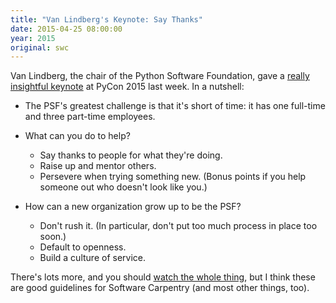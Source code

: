 ```yaml
---
title: "Van Lindberg's Keynote: Say Thanks"
date: 2015-04-25 08:00:00
year: 2015
original: swc
---
```

<p>
  Van Lindberg,
  the chair of the Python Software Foundation,
  gave a <a href="https://www.youtube.com/watch?v=lvlfTZzJ2_Q">really insightful keynote</a>
  at PyCon 2015 last week.
  In a nutshell:
</p>
<ul>
  <li>
    <p>
      The PSF's greatest challenge is that it's short of time:
      it has one full-time and three part-time employees.
    </p>
  </li>
  <li>
    <p>
      What can you do to help?
      <ul>
	<li>Say thanks to people for what they're doing.</li>
	<li>Raise up and mentor others.</li>
	<li>Persevere when trying something new. (Bonus points if you help someone out who doesn't look like you.)</li>
      </ul>
    </p>
  </li>
  <li>
    <p>
      How can a new organization grow up to be the PSF?
      <ul>
	<li>Don't rush it.  (In particular, don't put too much process in place too soon.)</li>
	<li>Default to openness.</li>
	<li>Build a culture of service.</li>
      </ul>
    </p>
  </li>
</ul>
<p>
  There's lots more,
  and you should <a href="https://www.youtube.com/watch?v=lvlfTZzJ2_Q">watch the whole thing</a>,
  but I think these are good guidelines for Software Carpentry
  (and most other things, too).
</p>
